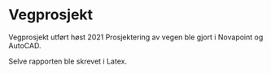 # Vegprosjekt
Vegprosjekt utført høst 2021
Prosjektering av vegen ble gjort i Novapoint og AutoCAD.

Selve rapporten ble skrevet i Latex.

